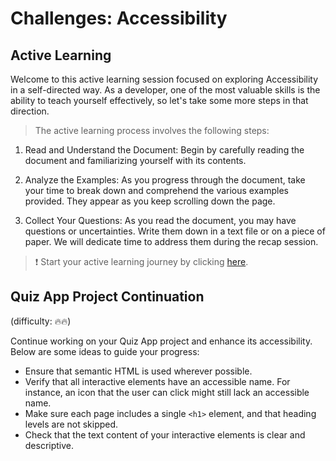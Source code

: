 # Challenges: Accessibility

## Active Learning

Welcome to this active learning session focused on exploring Accessibility in a self-directed way. As a developer, one of the most valuable skills is the ability to teach yourself effectively, so let's take some more steps in that direction.

> The active learning process involves the following steps:

1. Read and Understand the Document: Begin by carefully reading the document and familiarizing yourself with its contents.

1. Analyze the Examples: As you progress through the document, take your time to break down and comprehend the various examples provided. They appear as you keep scrolling down the page.

1. Collect Your Questions: As you read the document, you may have questions or uncertainties. Write them down in a text file or on a piece of paper. We will dedicate time to address them during the recap session.

> ❗️ Start your active learning journey by clicking [here](https://web-active-learning.vercel.app/documents/accessibility).

## Quiz App Project Continuation

(difficulty: 🔥🔥)

Continue working on your Quiz App project and enhance its accessibility. Below are some ideas to guide your progress:

- Ensure that semantic HTML is used wherever possible.
- Verify that all interactive elements have an accessible name. For instance, an icon that the user can click might still lack an accessible name.
- Make sure each page includes a single `<h1>` element, and that heading levels are not skipped.
- Check that the text content of your interactive elements is clear and descriptive.
